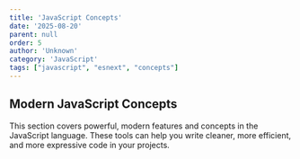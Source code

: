 ```yaml
---
title: 'JavaScript Concepts'
date: '2025-08-20'
parent: null
order: 5
author: 'Unknown'
category: 'JavaScript'
tags: ["javascript", "esnext", "concepts"]
---
```


## Modern JavaScript Concepts

This section covers powerful, modern features and concepts in the JavaScript language. These tools can help you write cleaner, more efficient, and more expressive code in your projects.